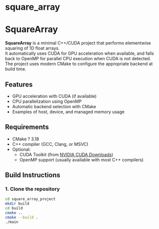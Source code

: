 # square_array

# SquareArray

**SquareArray** is a minimal C++/CUDA project that performs elementwise squaring of 1D float arrays.  
It automatically uses CUDA for GPU acceleration when available, and falls back to OpenMP for parallel CPU execution when CUDA is not detected.  
The project uses modern CMake to configure the appropriate backend at build time.

## Features

- GPU acceleration with CUDA (if available)
- CPU parallelization using OpenMP
- Automatic backend selection with CMake
- Examples of host, device, and managed memory usage

## Requirements

- CMake ? 3.18
- C++ compiler (GCC, Clang, or MSVC)
- Optional:
  - CUDA Toolkit (from [NVIDIA CUDA Downloads](https://developer.nvidia.com/cuda-downloads))
  - OpenMP support (usually available with most C++ compilers)

## Build Instructions

### 1. Clone the repository

```bash
cd square_array_project
mkdir build
cd build
cmake ..
cmake --build .
./main
```


